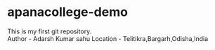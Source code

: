 # apanacollege-demo
This is my first git repository.
<br>
Author - Adarsh Kumar sahu
Location - Telitikra,Bargarh,Odisha,India

